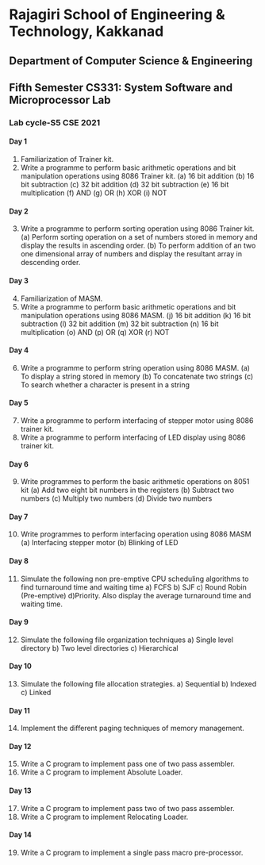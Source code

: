# Rajagiri School of Engineering & Technology, Kakkanad
## Department of Computer Science & Engineering
## Fifth Semester CS331: System Software and Microprocessor Lab
### Lab cycle-S5 CSE 2021

#### Day 1
1. Familiarization of Trainer kit.
2. Write a programme to perform basic arithmetic operations and bit manipulation operations using 8086 Trainer kit.
(a) 16 bit addition
(b) 16 bit subtraction
(c) 32 bit addition
(d) 32 bit subtraction
(e) 16 bit multiplication
(f) AND
(g) OR
(h) XOR
(i) NOT

#### Day 2
3. Write a programme to perform sorting operation using 8086 Trainer kit.
(a) Perform sorting operation on a set of numbers stored in memory and display the results in ascending order.
(b) To perform addition of an two one dimensional array of numbers and display the resultant array in descending order.

#### Day 3
4. Familiarization of MASM.
5. Write a programme to perform basic arithmetic operations and bit manipulation operations using 8086 MASM.
(j) 16 bit addition
(k) 16 bit subtraction
(l) 32 bit addition
(m) 32 bit subtraction
(n) 16 bit multiplication
(o) AND
(p) OR
(q) XOR
(r) NOT

#### Day 4
6. Write a programme to perform string operation using 8086 MASM.
(a) To display a string stored in memory
(b) To concatenate two strings 
(c) To search whether a character is present in a string 

#### Day 5
7. Write a programme to perform interfacing of stepper motor using 8086 trainer kit.
8. Write a programme to perform interfacing of LED display using 8086 trainer kit.

#### Day 6
9. Write programmes to perform the basic arithmetic operations on 8051 kit
(a) Add two eight bit numbers in the registers
(b) Subtract two numbers
(c) Multiply two numbers
(d) Divide two numbers

#### Day 7
10. Write programmes to perform interfacing operation using 8086 MASM
(a) Interfacing stepper motor
(b) Blinking of LED

#### Day 8
11. Simulate the following non pre-emptive CPU scheduling algorithms to find turnaround
time and waiting time
a) FCFS
b) SJF
c) Round Robin (Pre-emptive)
d)Priority. 
Also display the average turnaround time and waiting time.

#### Day 9
12. Simulate the following file organization techniques
a) Single level directory
b) Two level directories
c) Hierarchical

#### Day 10
13. Simulate the following file allocation strategies.
a) Sequential
b) Indexed
c) Linked

#### Day 11
14. Implement the different paging techniques of memory management.

#### Day 12
15. Write a C program to implement pass one of two pass assembler.
16. Write a C program to implement Absolute Loader.

#### Day 13
17. Write a C program to implement pass two of two pass assembler.
18. Write a C program to implement Relocating Loader.

#### Day 14
19. Write a C program to implement a single pass macro pre-processor.
